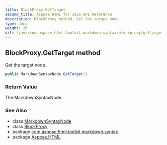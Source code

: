 ```yaml
---
title: BlockProxy.GetTarget
second_title: Aspose.HTML for Java API Reference
description: BlockProxy method. Get the target node
type: docs
weight: 20
url: /java/com.aspose.html.toolkit.markdown.syntax/blockproxy/gettarget/
---
```

## BlockProxy.GetTarget method

Get the target node.

```java
public MarkdownSyntaxNode GetTarget()
```

### Return Value

The MarkdownSyntaxNode.

### See Also

* class [MarkdownSyntaxNode](../../markdownsyntaxnode/)
* class [BlockProxy](../)
* package [com.aspose.html.toolkit.markdown.syntax](../../../com.aspose.html.toolkit.markdown.syntax/)
* package [Aspose.HTML](../../../)
